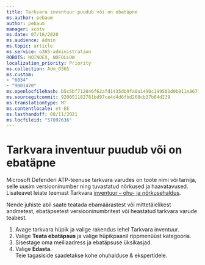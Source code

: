 ```yaml
---
title: Tarkvara inventuur puudub või on ebatäpne
ms.author: pebaum
author: pebaum
manager: scotv
ms.date: 07/16/2020
ms.audience: Admin
ms.topic: article
ms.service: o365-administration
ROBOTS: NOINDEX, NOFOLLOW
localization_priority: Priority
ms.collection: Adm_O365
ms.custom:
- "6034"
- "9001470"
ms.openlocfilehash: b5c5bf712846f62afd1435db9fa0a1490c199501d0b011e867103516770fcbfd
ms.sourcegitcommit: 920051182781bd97ce4d4d6fbd268cb37b84d239
ms.translationtype: MT
ms.contentlocale: et-EE
ms.lasthandoff: 08/11/2021
ms.locfileid: "57897636"
---
```

# <a name="software-inventory-is-missing-or-inaccurate"></a>Tarkvara inventuur puudub või on ebatäpne

Microsoft Defenderi ATP-teenuse tarkvara varudes on toote nimi või tarnija, selle uusim versiooninumber ning tuvastatud nõrkused ja haavatavused. Lisateavet leiate teemast Tarkvara [inventuur – ohu- ja nõrkusehaldus](https://docs.microsoft.com/windows/security/threat-protection/microsoft-defender-atp/tvm-software-inventory).

Nende juhiste abil saate teatada ebamäärastest või mittetäielikest andmetest, ebatäpsetest versiooninumbritest või heastatud tarkvara varude teabest.  

1. Avage tarkvara hüpik ja valige rakendus lehel Tarkvara inventuur.
2. Valige **Teata ebatäpsus** ja valige hüpikpaanil rippmenüüst kategooria.
3. Sisestage oma meiliaadress ja ebatäpsuse üksikasjad.
4. Valige **Edasta**.</br>
    Teie tagasiside saadetakse kohe ohuhalduse & ekspertidele.